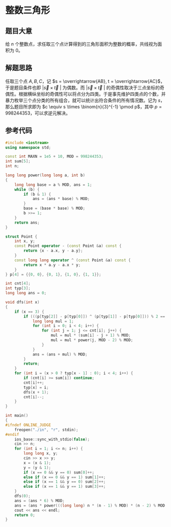 # 整数三角形

## 题目大意

给 $n$ 个整数点，求任取三个点计算得到的三角形面积为整数的概率，共线视为面积为 $0$。

## 解题思路

任取三个点 $A, B, C$，记 $s = \overrightarrow{AB}, t = \overrightarrow{AC}$，于是题目条件也即 $| \vec{s} \times \vec{t} \ |$ 为偶数。而 $| \vec{s} \times \vec{t} \ |$ 的奇偶性取决于三点坐标的奇偶性。根据横纵坐标的奇偶性可以将点分为四类。于是事先维护四类点的个数，并暴力枚举三个点分类的所有组合，就可以统计出符合条件的所有情况数。记为 $s$，那么题目所求即为 $c \equiv s \times \binom{n}{3}^{-1} \pmod p$，其中 $p = 998244353$，可以求逆元解决。

## 参考代码

```cpp
#include <iostream>
using namespace std;

const int MAXN = 1e5 + 10, MOD = 998244353;
int sum[5];
int n;

long long power(long long a, int b)
{
    long long base = a % MOD, ans = 1;
    while (b) {
        if (b & 1) {
            ans = (ans * base) % MOD;
        }
        base = (base * base) % MOD;
        b >>= 1;
    }
    return ans;
}

struct Point {
    int x, y;
    const Point operator - (const Point &a) const {
        return {x - a.x, y - a.y};
    }
    const long long operator ^ (const Point &a) const {
        return x * a.y - a.x * y;
    }
} p[4] = {{0, 0}, {0, 1}, {1, 0}, {1, 1}};

int cnt[4];
int typ[3];
long long ans = 0;

void dfs(int x)
{
    if (x == 3) {
        if (((p[typ[2]] - p[typ[0]]) ^ (p[typ[1]] - p[typ[0]])) % 2 == 0) {
            long long mul = 1;
            for (int i = 0; i < 4; i++) {
                for (int j = 1; j <= cnt[i]; j++) {
                    mul = mul * (sum[i] - j + 1) % MOD;
                    mul = mul * power(j, MOD - 2) % MOD;
                }
            }
            ans = (ans + mul) % MOD;
        }
        return;
    }
    for (int i = (x > 0 ? typ[x - 1] : 0); i < 4; i++) {
        if (cnt[i] >= sum[i]) continue;
        cnt[i]++;
        typ[x] = i;
        dfs(x + 1);
        cnt[i]--;
    }
}

int main()
{
#ifndef ONLINE_JUDGE
    freopen("./in", "r", stdin);
#endif
    ios_base::sync_with_stdio(false);
    cin >> n;
    for (int i = 1; i <= n; i++) {
        long long x, y;
        cin >> x >> y;
        x = (x & 1);
        y = (y & 1);
        if (x == 0 && y == 0) sum[0]++;
        else if (x == 0 && y == 1) sum[1]++;
        else if (x == 1 && y == 0) sum[2]++;
        else if (x == 1 && y == 1) sum[3]++;
    }
    dfs(0);
    ans = (ans * 6) % MOD;
    ans = (ans * power(((long long) n * (n - 1) % MOD) * (n - 2) % MOD, MOD - 2)) % MOD;
    cout << ans << endl;
    return 0;
}
```